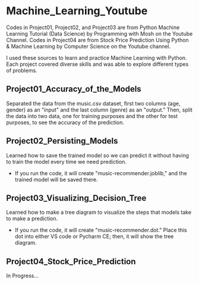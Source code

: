 # Machine_Learning_Youtube
Codes in Project01, Project02, and Project03 are from Python Machine Learning Tutorial (Data Science) by Programming with Mosh on the Youtube Channel.
Codes in Project04 are from Stock Price Prediction Using Python & Machine Learning by Computer Science on the Youtube channel.

I used these sources to learn and practice Machine Learning with Python.
Each project covered diverse skills and was able to explore different types of problems.

## Project01_Accuracy_of_the_Models
Separated the data from the music.csv dataset, first two columns (age, gender) as an "input" and the last column (genre) as an "output."
Then, split the data into two data, one for training purposes and the other for test purposes, to see the accuracy of the prediction.

## Project02_Persisting_Models
Learned how to save the trained model so we can predict it without having to train the model every time we need prediction.
* If you run the code, it will create "music-recommender.joblib," and the trained model will be saved there.

## Project03_Visualizing_Decision_Tree
Learned how to make a tree diagram to visualize the steps that models take to make a prediction.
* If you run the code, it will create "music-recommender.dot." Place this dot into either VS code or Pycharm CE; then, it will show the tree diagram.

## Project04_Stock_Price_Prediction
In Progress...
